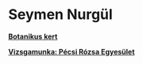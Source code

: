 <!DOCTYPE html>
<html lang="hu">
<head>
    <meta charset="UTF-8">
    <meta name="viewport" content="width=device-width, initial-scale=1.0">
     <link rel="stylesheet" href="style.css">
</head>
<body>
    <h1>Seymen Nurgül</h1>
   <div>
       <a id="gyak1" href="https://github.com/shellycica0518/shellycica0518.github.io/tree/main/botanikuskert_seymen_nuri" target="_blank"> <div><p> <b>Botanikus kert</b></p></div></a>
        <a id="vizsga" href="https://github.com/shellycica0518/shellycica0518.github.io/tree/main/pecsi-rozsa-egyesulet" target="_blank"> <div><p> <b>Vizsgamunka: Pécsi Rózsa Egyesület</b></p></div></a>
   </div>
</body>
</html>

